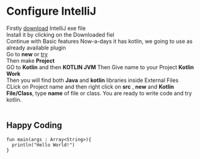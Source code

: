 # Configure IntelliJ
Firstly [download](https://www.jetbrains.com/idea/download/#section=windows) IntelliJ exe file<br>
Install it by clicking on the Downloaded fiel<br>
Continue with Basic features Now-a-days it has kotlin, we going to use as already available plugin<br>
Go to **new** or [try](https://www.youtube.com/watch?v=8pu4hogS5lM)<br>
Then make  **Project** <br>
GO to **Kotlin** and then **KOTLIN JVM** Then Give name to your Project **Kotlin Work**<br>
Then you will find both **Java** and **kotlin** libraries inside External Files<br>
CLick on Project name and then right click on **src** , **new** and **Kotlin File/Class**, type **name** of file or class.
You are ready to write code and try kotlin.<br><br>
## Happy Coding

```
fun main(args : Array<String>){
  println("Hello World!")
}
```
